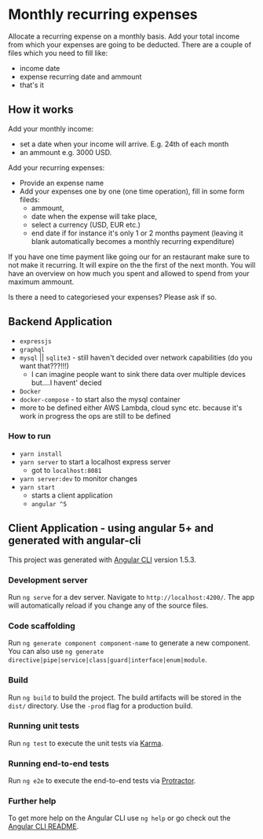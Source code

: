 # Monthly recurring expenses

Allocate a recurring expense on a monthly basis. 
Add your total income from which your expenses are going to be deducted. 
There are a couple of files which you need to fill like:
 - income date
 - expense recurring date and ammount
 - that's it



## How it works

Add your monthly income:
  - set a date when your income will arrive. E.g. 24th of each month 
  - an ammount e.g. 3000 USD.

Add your recurring expenses:
- Provide an expense name
- Add your expenses one by one (one time operation), fill in some form fileds:
  - ammount, 
  - date when the expense will take place,
  - select a currency (USD, EUR etc.)
  - end date if for instance it's only 1 or 2 months payment (leaving it blank automatically becomes a monthly recurring expenditure)

If you have one time payment like going our for an restaurant make sure to not make it recurring. It will expire on the the first of the next month.
You will have an overview on how much you spent and allowed to spend from your maximum ammount.

Is there a need to categoriesed your expenses? Please ask if so.


## Backend Application
- `expressjs`
- `graphql`
- `mysql` || `sqlite3` - still haven't decided over network capabilities (do you want that???!!!)
    - I can imagine people want to sink there data over multiple devices but....I havent' decied    
- `Docker`
- `docker-compose` - to start also the mysql container
- more to be defined either AWS Lambda, cloud sync etc. because it's work in progress the ops are still to be defined

### How to run
- `yarn install`
- `yarn server` to start a localhost express server
    - got to `localhost:8081`
- `yarn server:dev` to monitor changes
- `yarn start`
    - starts a client application
    - `angular ^5`
    


## Client Application - using angular 5+ and generated with angular-cli
This project was generated with [Angular CLI](https://github.com/angular/angular-cli) version 1.5.3.

### Development server
Run `ng serve` for a dev server. Navigate to `http://localhost:4200/`. The app will automatically reload if you change any of the source files.

### Code scaffolding
Run `ng generate component component-name` to generate a new component. You can also use `ng generate directive|pipe|service|class|guard|interface|enum|module`.

### Build
Run `ng build` to build the project. The build artifacts will be stored in the `dist/` directory. Use the `-prod` flag for a production build.

### Running unit tests
Run `ng test` to execute the unit tests via [Karma](https://karma-runner.github.io).

### Running end-to-end tests
Run `ng e2e` to execute the end-to-end tests via [Protractor](http://www.protractortest.org/).

### Further help

To get more help on the Angular CLI use `ng help` or go check out the [Angular CLI README](https://github.com/angular/angular-cli/blob/master/README.md).


